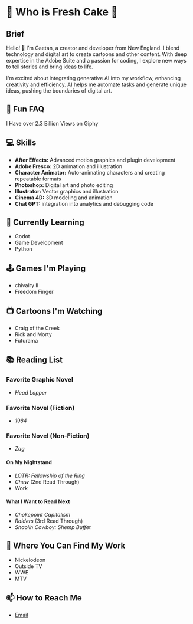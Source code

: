 # 🍰 Who is Fresh Cake 🍰

## Brief
Hello! 👋 I’m Gaetan, a creator and developer from New England. I blend technology and digital art to create cartoons and other content. With deep expertise in the Adobe Suite and a passion for coding, I explore new ways to tell stories and bring ideas to life.

I'm excited about integrating generative AI into my workflow, enhancing creativity and efficiency. AI helps me automate tasks and generate unique ideas, pushing the boundaries of digital art.

## 🤩 Fun FAQ
I Have over 2.3 Billion Views on Giphy 

## 💻 Skills

- **After Effects:** Advanced motion graphics and plugin development
- **Adobe Fresco:** 2D animation and illustration
- **Character Animator:** Auto-animating characters and creating repeatable formats
- **Photoshop:** Digital art and photo editing
- **Illustrator:** Vector graphics and illustration
- **Cinema 4D:** 3D modeling and animation
- **Chat GPT:** integration into analytics and debugging code

## 🌱 Currently Learning
- Godot
- Game Development
- Python

## 🕹️ Games I'm Playing
- chivalry II
- Freedom Finger

## 📺 Cartoons I'm Watching
- Craig of the Creek
- Rick and Morty
- Futurama

## 📚 Reading List

### Favorite Graphic Novel
- *Head Lopper*

### Favorite Novel (Fiction)
- *1984*

### Favorite Novel (Non-Fiction)
- *Zag*

#### On My Nightstand

- *LOTR: Fellowship of the Ring*
- *Chew* (2nd Read Through)
- Work

#### What I Want to Read Next

- *Chokepoint Capitalism*
- *Raiders* (3rd Read Through)
- *Shaolin Cowboy: Shemp Buffet*

## 📁 Where You Can Find My Work
- Nickelodeon
- Outside TV
- WWE
- MTV

## 📫 How to Reach Me

- [Email](mailto:gaetan@freshcake.wtf)
